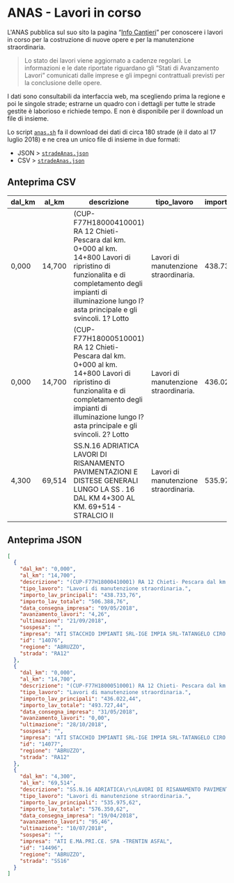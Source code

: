 # ANAS - Lavori in corso

L'ANAS pubblica sul suo sito la pagina “[Info Cantieri](http://www.stradeanas.it/it/le-strade/lavori-corso)” per conoscere i lavori in corso per la costruzione di nuove opere e per la manutenzione straordinaria.

> Lo stato dei lavori viene aggiornato a cadenze regolari. Le informazioni e le date riportate riguardano gli “Stati di Avanzamento Lavori” comunicati dalle imprese e gli impegni contrattuali previsti per la conclusione delle opere.

I dati sono consultabili da interfaccia web, ma scegliendo prima la regione e poi le singole strade; estrarne un quadro con i dettagli per tutte le strade gestite è laborioso e richiede tempo. E non è disponibile per il download un file di insieme.

Lo script [`anas.sh`](./anas.sh) fa il download dei dati di circa 180 strade (è il dato al 17 luglio 2018) e ne crea un unico file di insieme in due formati:

- JSON > [`stradeAnas.json`](./stradeAnas.json)
- CSV > [`stradeAnas.json`](./stradeAnas.csv)

## Anteprima CSV

| dal_km | al_km  | descrizione                                                                                                                                                                                                      | tipo_lavoro                           | importo_lav_principali | importo_lav_totale | data_consegna_impresa | avanzamento_lavori | ultimazione | sospesa | impresa                                                    | id    | regione | strada | 
|--------|--------|------------------------------------------------------------------------------------------------------------------------------------------------------------------------------------------------------------------|---------------------------------------|------------------------|--------------------|-----------------------|--------------------|-------------|---------|------------------------------------------------------------|-------|---------|--------| 
| 0,000  | 14,700 | (CUP-F77H18000410001) RA 12 Chieti- Pescara dal km. 0+000 al km. 14+800 Lavori di ripristino di funzionalita e di completamento degli impianti di illuminazione lungo l?asta principale e gli svincoli. 1? Lotto | Lavori di manutenzione straordinaria. | 438.733,76             | 506.388,76         | 09/05/2018            | 4,26               | 21/09/2018  |         | ATI STACCHIO IMPIANTI SRL-IGE IMPIA SRL-TATANGELO CIRO SRL | 14076 | ABRUZZO | RA12   | 
| 0,000  | 14,700 | (CUP-F77H18000510001) RA 12 Chieti- Pescara dal km. 0+000 al km. 14+800 Lavori di ripristino di funzionalita e di completamento degli impianti di illuminazione lungo l?asta principale e gli svincoli. 2? Lotto | Lavori di manutenzione straordinaria. | 436.022,44             | 493.727,44         | 31/05/2018            | 0,00               | 28/10/2018  |         | ATI STACCHIO IMPIANTI SRL-IGE IMPIA SRL-TATANGELO CIRO SRL | 14077 | ABRUZZO | RA12   | 
| 4,300  | 69,514 | SS.N.16 ADRIATICA  LAVORI DI RISANAMENTO PAVIMENTAZIONI E DISTESE GENERALI LUNGO LA SS . 16 DAL KM 4+300 AL KM. 69+514 -  STRALCIO II                                                                            | Lavori di manutenzione straordinaria. | 535.975,62             | 576.350,62         | 19/04/2018            | 95,46              | 10/07/2018  |         | ATI E.MA.PRI.CE. SPA -TRENTIN ASFAL                        | 14496 | ABRUZZO | SS16   | 

## Anteprima JSON

```json
[
  {
    "dal_km": "0,000",
    "al_km": "14,700",
    "descrizione": "(CUP-F77H18000410001) RA 12 Chieti- Pescara dal km. 0+000 al km. 14+800 Lavori di ripristino di funzionalita e di completamento degli impianti di illuminazione lungo l?asta principale e gli svincoli. 1? Lotto",
    "tipo_lavoro": "Lavori di manutenzione straordinaria.",
    "importo_lav_principali": "438.733,76",
    "importo_lav_totale": "506.388,76",
    "data_consegna_impresa": "09/05/2018",
    "avanzamento_lavori": "4,26",
    "ultimazione": "21/09/2018",
    "sospesa": "",
    "impresa": "ATI STACCHIO IMPIANTI SRL-IGE IMPIA SRL-TATANGELO CIRO SRL",
    "id": "14076",
    "regione": "ABRUZZO",
    "strada": "RA12"
  },
  {
    "dal_km": "0,000",
    "al_km": "14,700",
    "descrizione": "(CUP-F77H18000510001) RA 12 Chieti- Pescara dal km. 0+000 al km. 14+800 Lavori di ripristino di funzionalita e di completamento degli impianti di illuminazione lungo l?asta principale e gli svincoli. 2? Lotto",
    "tipo_lavoro": "Lavori di manutenzione straordinaria.",
    "importo_lav_principali": "436.022,44",
    "importo_lav_totale": "493.727,44",
    "data_consegna_impresa": "31/05/2018",
    "avanzamento_lavori": "0,00",
    "ultimazione": "28/10/2018",
    "sospesa": "",
    "impresa": "ATI STACCHIO IMPIANTI SRL-IGE IMPIA SRL-TATANGELO CIRO SRL",
    "id": "14077",
    "regione": "ABRUZZO",
    "strada": "RA12"
  },
  {
    "dal_km": "4,300",
    "al_km": "69,514",
    "descrizione": "SS.N.16 ADRIATICA\r\nLAVORI DI RISANAMENTO PAVIMENTAZIONI E DISTESE GENERALI LUNGO LA SS . 16 DAL KM 4+300 AL KM. 69+514 -  STRALCIO II ",
    "tipo_lavoro": "Lavori di manutenzione straordinaria.",
    "importo_lav_principali": "535.975,62",
    "importo_lav_totale": "576.350,62",
    "data_consegna_impresa": "19/04/2018",
    "avanzamento_lavori": "95,46",
    "ultimazione": "10/07/2018",
    "sospesa": "",
    "impresa": "ATI E.MA.PRI.CE. SPA -TRENTIN ASFAL",
    "id": "14496",
    "regione": "ABRUZZO",
    "strada": "SS16"
  }
]
```
